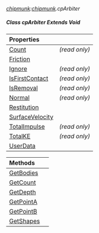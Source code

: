 _[chipmunk](../../modules/chipmunk/chipmunk-module.md):[chipmunk](../../modules/chipmunk/chipmunk-module.md).cpArbiter_
##### Class cpArbiter Extends Void

| Properties | |
|:---|:---|
| [Count](chipmunk-cparbiter-count.md) |  _(read only)_ |
| [Friction](chipmunk-cparbiter-friction.md) |  |
| [Ignore](chipmunk-cparbiter-ignore.md) |  _(read only)_ |
| [IsFirstContact](chipmunk-cparbiter-isfirstcontact.md) |  _(read only)_ |
| [IsRemoval](chipmunk-cparbiter-isremoval.md) |  _(read only)_ |
| [Normal](chipmunk-cparbiter-normal.md) |  _(read only)_ |
| [Restitution](chipmunk-cparbiter-restitution.md) |  |
| [SurfaceVelocity](chipmunk-cparbiter-surfacevelocity.md) |  |
| [TotalImpulse](chipmunk-cparbiter-totalimpulse.md) |  _(read only)_ |
| [TotalKE](chipmunk-cparbiter-totalke.md) |  _(read only)_ |
| [UserData](chipmunk-cparbiter-userdata.md) |  |

| Methods | |
|:---|:---|
| [GetBodies](chipmunk-cparbiter-getbodies_ext.md) |  |
| [GetCount](chipmunk-cparbiter-getcount_ext.md) |  |
| [GetDepth](chipmunk-cparbiter-getdepth_ext.md) |  |
| [GetPointA](chipmunk-cparbiter-getpointa_ext.md) |  |
| [GetPointB](chipmunk-cparbiter-getpointb_ext.md) |  |
| [GetShapes](chipmunk-cparbiter-getshapes_ext.md) |  |
